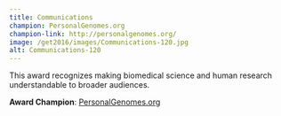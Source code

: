 ```yaml
---
title: Communications
champion: PersonalGenomes.org
champion-link: http://personalgenomes.org/
image: /get2016/images/Communications-120.jpg
alt: Communications-120
---
```


This award recognizes making biomedical science and human research understandable to broader audiences.

**Award Champion**: [PersonalGenomes.org](http://personalgenomes.org/)
